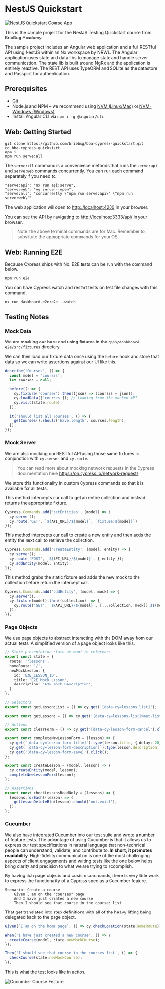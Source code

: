 # NestJS Quickstart

![NestJS Quickstart Course App](apps/dashboard/src/assets/screenshots/swagger.png)

This is the sample project for the NestJS Testing Quickstart course from BrieBug Academy. 

The sample project includes an Angular web application and a full RESTful API using NestJS within an Nx workspace by NRWL. The Angular application uses state and data libs to manage state and handle server communication. The state lib is built around NgRx and the application is entirely reactive. The REST API uses TypeORM and SQLite as the datastore and Passport for authentication.

## Prerequisites
- [Git](https://git-scm.com/book/en/v2/Getting-Started-Installing-Git)
- Node.js and NPM – we recommend using [NVM (Linux/Mac)](https://github.com/creationix/nvm) or [NVM-Windows (Windows)](https://github.com/coreybutler/nvm-windows)
- Install Angular CLI via `npm i -g @angular/cli`

## Web: Getting Started

```
git clone https://github.com/briebug/bba-cypress-quickstart.git
cd bba-cypress-quickstart
npm i
npm run serve:all
```

The `serve:all` command is a convenience methods that runs the `serve:api` and `serve:web` commands concurrently. You can run each command separately if you need to.

```
"serve:api": "nx run api:serve",
"serve:web": "ng serve --open",
"serve:all": "concurrently \"npm run serve:api\" \"npm run serve:web\""
```

The web application will open to [http://localhost:4200](http://localhost:4200) in your browser.

You can see the API by navigating to [http://localhost:3333/api/](http://localhost:3333/api/) in your browser.

> Note: the above terminal commands are for Mac. Remember to substitute the appropriate commands for your OS.

## Web: Running E2E

Because Cypress ships with Nx, E2E tests can be run with the command below.

```
npm run e2e
```

You can have Cypress watch and restart tests on test file changes with this command.

```
nx run dashboard-e2e:e2e --watch
```

## Testing Notes

### Mock Data
We are mocking our back end using fixtures in the `apps/dashboard-e2e/src/fixtures` directory.

We can then load our fixture data once using the `before` hook and store that data so we can write assertions against our UI like this.

```typescript
describe('Courses', () => {
  const model = 'courses';
  let courses = null;

  before(() => {
    cy.fixture('courses').then((json) => (courses = json));
    cy.loadData(['courses']); // Loading from the mocked API
    cy.visit(state.route);
  });

  it('should list all courses', () => {
    getCourses().should('have.length', courses.length);
  });
});
```

### Mock Server
We are also mocking our RESTful API using those same fixtures in conjunction with `cy.server` and `cy.route`.

> You can read more about mocking network requests in the Cypress documentation here https://on.cypress.io/network-requests

We store this functionality in custom Cypress commands so that it is available for all tests.

This method intercepts our call to get an entire collection and instead returns the appropriate fixture.
```typescript
Cypress.Commands.add('getEntities', (model) => {
  cy.server();
  cy.route('GET', `${API_URL}/${model}`, `fixture:${model}`);
});
```

This method intercepts our call to create a new entity and then adds the entity the next call to retrieve the collection.
```typescript
Cypress.Commands.add('createEntity', (model, entity) => {
  cy.server();
  cy.route('POST', `${API_URL}/${model}`, { entity });
  cy.addEntity(model, entity);
});
```

This method grabs the static fixture and adds the new mock to the collection before return the intercept call.
```typescript
Cypress.Commands.add('addEntity', (model, mock) => {
  cy.server();
  cy.fixture(model).then((collection)  => {
    cy.route('GET', `${API_URL}/${model}`, [...collection, mock]).as(model);
  });
});
```

### Page Objects
We use page objects to abstract interacting with the DOM away from our actual tests. A simplified version of a page object looks like this.

```typescript
// Store presentation state we want to reference
export const state = {
  route: '/lessons',
  homeRoute: '/',
  newMockLesson: {
    id: 'E2E_LESSON_ID',
    title: 'E2E Mock Lesson',
    description: 'E2E Mock Description',
  }
};

// Selectors
export const getLessonsList = () => cy.get('[data-cy=lessons-list]');

export const getLessons = () => cy.get('[data-cy=lessons-list]>mat-list-item');

// Actions
export const clearForm = () => cy.get('[data-cy=lesson-form-cancel').click();

export const completeNewLessonForm = (lesson) => {
  cy.get(`[data-cy=lesson-form-title]`).type(lesson.title, { delay: 20});
  cy.get(`[data-cy=lesson-form-description]`).type(lesson.description, { delay: 20});
  cy.get('[data-cy=lesson-form-save]').click();
};

export const createLesson = (model, lesson) => {
  cy.createEntity(model, lesson);
  completeNewLessonForm(lesson);
};

// Assertions
export const checkLessonsReadOnly = (lessons) => {
  lessons.forEach((lesson) => {
    getLessonDeleteBtn(lesson).should('not.exist');
  });
};
```

### Cucumber
We also have integrated Cucumber into our test suite and wrote a number of feature tests. The advantage of using Cucumber is that it allows us to express our test specifications in natural language that non-technical people can understand, validate, and contribute to. **In short, it promotes readability.** High-fidelity communication is one of the most challenging aspects of client engagements and writing tests like the one below helps bring clarity and precision to what we are trying to accomplish.

By having rich page objects and custom commands, there is very little work to express the functionality of a Cypress spec as a Cucumber feature.

```
Scenario: Create a course
    Given I am on the "courses" page
    And I have just created a new course
    Then I should see that course in the courses list
```

That get translated into step definitions with all of the heavy lifting being delegated back to the page object.

```typescript
Given(`I am on the home page`, () => cy.checkLocation(state.homeRoute));

When('I have just created a new course', () => {
  createCourse(model, state.newMockCourse);
});

Then('I should see that course in the courses list', () => {
  checkCourse(state.newMockCourse);
});
```

This is what the test looks like in action.

![Cucumber Course Feature](apps/dashboard/src/assets/screenshots/course-feature.png)
